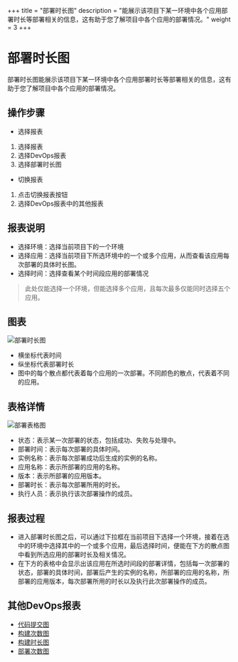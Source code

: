 +++
title = "部署时长图"
description = "能展示该项目下某一环境中各个应用部署时长等部署相关的信息，这有助于您了解项目中各个应用的部署情况。"
weight = 3
+++

# 部署时长图

部署时长图能展示该项目下某一环境中各个应用部署时长等部署相关的信息，这有助于您了解项目中各个应用的部署情况。


## 操作步骤
-	选择报表  

1.	选择报表
2.	选择DevOps报表
3.	选择部署时长图

-	切换报表  

1.	点击切换报表按钮
2.	选择DevOps报表中的其他报表


## 报表说明
-	选择环境：选择当前项目下的一个环境
-	选择应用：选择当前项目下所选环境中的一个或多个应用，从而查看该应用每次部署的具体时长图。
-	选择时间：选择查看某个时间段应用的部署情况
<blockquote class="note">
此处仅能选择一个环境，但能选择多个应用，且每次最多仅能同时选择五个应用。
</blockquote>


## 图表  
![部署时长图](/docs/user-guide/report/image/deploy-duration1.png)

-	横坐标代表时间
-	纵坐标代表部署时长
-	图中的每个散点都代表着每个应用的一次部署。不同颜色的散点，代表着不同的应用。
 



## 表格详情  
![部署表格图](/docs/user-guide/report/image/deploy-duration2.jpg)  

-	状态：表示某一次部署的状态，包括成功、失败与处理中。
-	部署时间：表示每次部署的具体时间。
-	实例名称：表示每次部署成功后生成的实例的名称。
-	应用名称：表示所部署的应用的名称。
-	版本：表示所部署的应用版本。
-	部署时长：表示每次部署所用的时长。
-	执行人员：表示执行该次部署操作的成员。
 

## 报表过程
-	进入部署时长图之后，可以通过下拉框在当前项目下选择一个环境，接着在选中的环境中选择其中的一个或多个应用，最后选择时间，便能在下方的散点图中看到所选应用的部署时长及相关情况。
-	在下方的表格中会显示出该应用在所选时间段的部署详情，包括每一次部署的状态，部署的具体时间，部署后产生的实例的名称，所部署的应用的名称，所部署的应用版本，每次部署所用的时长以及执行此次部署操作的成员。

## 其他DevOps报表
* [代码提交图](../code-commits)
* [构建次数图](../build-frequency)  
* [构建时长图](../build-duration)
* [部署次数图](../deploy-frequency)





